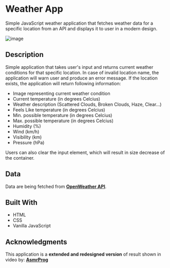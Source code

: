 # Weather App

Simple JavaScript weather application that fetches weather data for a specific location from an API and displays it to user in a modern design.

![image](https://user-images.githubusercontent.com/72783924/222010824-cbefc253-fe07-44f0-85a6-5d3f43dffa11.png)

## Description

Simple application that takes user's input and returns current weather conditions for that specific location. In case of invalid location name, the application will warn user and produce an error message. If the location exists, the application will return following information:
- Image representing current weather condition
- Current temperature (in degrees Celcius)
- Weather description (Scattered Clouds, Broken Clouds, Haze, Clear...)
- Feels Like temperature (in degrees Celcius)
- Min. possible temperature (in degrees Celcius)
- Max. possible temperature (in degrees Celcius)
- Humidity (%)
- Wind (km/h)
- Visibility (km)
- Pressure (hPa)

Users can also clear the input element, which will result in size decrease of the container.

## Data

Data are being fetched from [**OpenWeather API**](https://openweathermap.org/).

## Built With

- HTML
- CSS
- Vanilla JavaScript

## Acknowledgments
This application is a **extended and redesigned version** of result shown in video by: [**AsmrProg**](https://youtu.be/iILFBGm_I9M)
